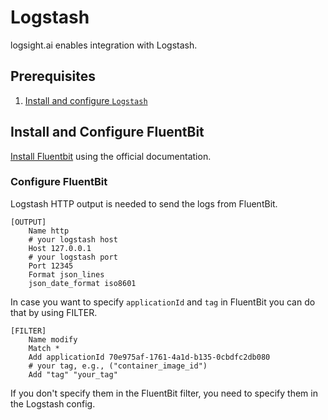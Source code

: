 # Logstash

logsight.ai enables integration with Logstash.

## Prerequisites
1. [Install and configure `Logstash`](../send_logs/logstash.md)


## Install and Configure FluentBit
[Install Fluentbit](https://docs.fluentbit.io/manual/installation/getting-started-with-fluent-bit) using the official documentation.

### Configure FluentBit

Logstash HTTP output is needed to send the logs from FluentBit. 
```
[OUTPUT]
    Name http
    # your logstash host
    Host 127.0.0.1 
    # your logstash port
    Port 12345
    Format json_lines
    json_date_format iso8601
```

In case you want to specify `applicationId` and `tag` in FluentBit you can do that by using FILTER.

```
[FILTER]
    Name modify
    Match *
    Add applicationId 70e975af-1761-4a1d-b135-0cbdfc2db080
    # your tag, e.g., ("container_image_id")
    Add "tag" "your_tag"
```

If you don't specify them in the FluentBit filter, you need to specify them in the Logstash config.